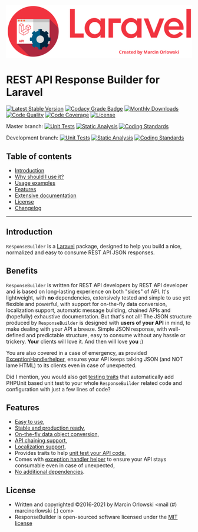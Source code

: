 ![REST API Response Builder for Laravel](artwork/laravel-api-response-builder-logo.svg)

# REST API Response Builder for Laravel #

[![Latest Stable Version](https://poser.pugx.org/marcin-orlowski/laravel-api-response-builder/v)](https://packagist.org/packages/marcin-orlowski/laravel-api-response-builder)
[![Codacy Grade Badge](https://api.codacy.com/project/badge/Grade/44f427e872e2480597bde0242417a2a7)](https://www.codacy.com/app/MarcinOrlowski/laravel-api-response-builder)
[![Monthly Downloads](https://poser.pugx.org/marcin-orlowski/laravel-api-response-builder/d/monthly)](https://packagist.org/packages/marcin-orlowski/laravel-api-response-builder)
[![Code Quality](https://scrutinizer-ci.com/g/MarcinOrlowski/laravel-api-response-builder/badges/quality-score.png?b=master)](https://scrutinizer-ci.com/g/MarcinOrlowski/laravel-api-response-builder/?branch=master)
[![Code Coverage](https://codecov.io/gh/MarcinOrlowski/laravel-api-response-builder/branch/master/graph/badge.svg?token=s3WnvhiI7n)](https://codecov.io/gh/MarcinOrlowski/laravel-api-response-builder)
[![License](https://poser.pugx.org/marcin-orlowski/laravel-api-response-builder/license)](https://packagist.org/packages/marcin-orlowski/laravel-api-response-builder)

Master branch:
[![Unit Tests](https://github.com/MarcinOrlowski/laravel-api-response-builder/actions/workflows/phpunit.yml/badge.svg?branch=master)](https://github.com/MarcinOrlowski/laravel-api-response-builder/actions/workflows/phpunit.yml)
[![Static Analysis](https://github.com/MarcinOrlowski/laravel-api-response-builder/actions/workflows/phpstan.yml/badge.svg?branch=master)](https://github.com/MarcinOrlowski/laravel-api-response-builder/actions/workflows/phpstan.yml)
[![Coding Standards](https://github.com/MarcinOrlowski/laravel-api-response-builder/actions/workflows/coding-standards.yml/badge.svg?branch=master)](https://github.com/MarcinOrlowski/laravel-api-response-builder/actions/workflows/coding-standards.yml)

Development branch: 
[![Unit Tests](https://github.com/MarcinOrlowski/laravel-api-response-builder/actions/workflows/phpunit.yml/badge.svg?branch=dev)](https://github.com/MarcinOrlowski/laravel-api-response-builder/actions/workflows/phpunit.yml)
[![Static Analysis](https://github.com/MarcinOrlowski/laravel-api-response-builder/actions/workflows/phpstan.yml/badge.svg?branch=dev)](https://github.com/MarcinOrlowski/laravel-api-response-builder/actions/workflows/phpstan.yml)
[![Coding Standards](https://github.com/MarcinOrlowski/laravel-api-response-builder/actions/workflows/coding-standards.yml/badge.svg?branch=dev)](https://github.com/MarcinOrlowski/laravel-api-response-builder/actions/workflows/coding-standards.yml)

## Table of contents ##

 * [Introduction](#introduction)
 * [Why should I use it?](#benefits)
 * [Usage examples](docs/examples.md#usage-examples)
 * [Features](#features)
 * [Extensive documentation](docs/README.md)
 * [License](#license)
 * [Changelog](docs/CHANGES.md)

----

## Introduction ##

 `ResponseBuilder` is a [Laravel](https://laravel.com/) package, designed to help you build a nice, normalized and easy to consume
 REST API JSON responses.

## Benefits ##

 `ResponseBuilder` is written for REST API developers by REST API developer and is based on long-lasting experience on both
 "sides" of API. It's lightweight, with **no** dependencies, extensively tested and simple to use yet flexible and powerful,
 with support for on-the-fly data conversion, localization support, automatic message building, chained APIs and (hopefully)
 exhaustive documentation. But that's not all! The JSON structure produced by `ResponseBuilder` is designed with
 **users of your API** in mind, to make dealing with your API a breeze. Simple JSON response, with well-defined and
 predictable structure, easy to consume without any hassle or trickery. **Your** clients will love it. And then will
 love **you** :)

 You are also covered in a case of emergency, as provided [ExceptionHandlerhelper](docs/exceptions.md), ensures your API keeps
 talking JSON (and NOT lame HTML) to its clients even in case of unexpected.

 Did I mention, you would also get [testing traits](docs/testing.md) that automatically add PHPUnit based unit test to your
 whole `ResponseBuilder` related code and configuration with just a few lines of code?

## Features ##

 * [Easy to use](docs/examples.md#usage-examples),
 * [Stable and production ready](https://travis-ci.org/MarcinOrlowski/laravel-api-response-builder),
 * [On-the-fly data object conversion](docs/conversion.md),
 * [API chaining support](docs/docs.md#code-ranges),
 * [Localization support](docs/docs.md#messages-and-localization),
 * Provides traits to help [unit test your API code](docs/testing.md),
 * Comes with [exception handler helper](docs/exceptions.md) to ensure your API stays consumable even in case of unexpected,
 * [No additional dependencies](src/composer.json).


## License ##

 * Written and copyrighted &copy;2016-2021 by Marcin Orlowski <mail (#) marcinorlowski (.) com>
 * ResponseBuilder is open-sourced software licensed under the [MIT license](http://opensource.org/licenses/MIT)

